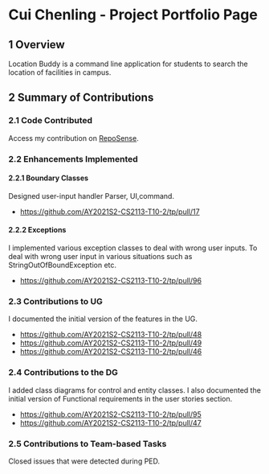# Cui Chenling - Project Portfolio Page

## 1 Overview

Location Buddy is a command line application for students to search the location of facilities in campus.

## 2 Summary of Contributions

### 2.1 Code Contributed

Access my contribution on [RepoSense](https://nus-cs2113-ay2021s2.github.io/tp-dashboard/?search=&sort=groupTitle&sortWithin=title&since=&timeframe=commit&mergegroup=&groupSelect=groupByRepos&breakdown=false&tabOpen=true&tabType=authorship&tabAuthor=chenling1022&tabRepo=AY2021S2-CS2113-T10-2%2Ftp%5Bmaster%5D&authorshipIsMergeGroup=false&authorshipFileTypes=docs~functional-code~test-code).

### 2.2 Enhancements Implemented

#### 2.2.1 Boundary Classes

Designed user-input handler Parser, UI,command. 
* https://github.com/AY2021S2-CS2113-T10-2/tp/pull/17

#### 2.2.2 Exceptions
I implemented various exception classes to deal with wrong user inputs. 
To deal with wrong user input in various situations such as StringOutOfBoundException etc.
* https://github.com/AY2021S2-CS2113-T10-2/tp/pull/96
 

### 2.3 Contributions to UG

I documented the initial version of the features in the UG.
* https://github.com/AY2021S2-CS2113-T10-2/tp/pull/48
* https://github.com/AY2021S2-CS2113-T10-2/tp/pull/49
* https://github.com/AY2021S2-CS2113-T10-2/tp/pull/46

### 2.4 Contributions to the DG

I added class diagrams for control and entity classes. I also documented the initial version of Functional requirements in the user stories section.
* https://github.com/AY2021S2-CS2113-T10-2/tp/pull/95
* https://github.com/AY2021S2-CS2113-T10-2/tp/pull/47

### 2.5 Contributions to Team-based Tasks

Closed issues that were detected during PED. 

